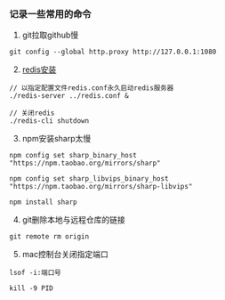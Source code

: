 ### 记录一些常用的命令

1. git拉取github慢
```Shell
git config --global http.proxy http://127.0.0.1:1080
```

2. [redis安装](https://www.cnblogs.com/swda/p/12013439.html)
```Shell
// 以指定配置文件redis.conf永久启动redis服务器
./redis-server ../redis.conf &

// 关闭redis
./redis-cli shutdown
```

3. npm安装sharp太慢
```Shell
npm config set sharp_binary_host "https://npm.taobao.org/mirrors/sharp"

npm config set sharp_libvips_binary_host "https://npm.taobao.org/mirrors/sharp-libvips"

npm install sharp
```

4. git删除本地与远程仓库的链接
```Shell
git remote rm origin
```

5. mac控制台关闭指定端口
```Shell
lsof -i:端口号
```

```Shell
kill -9 PID
```

